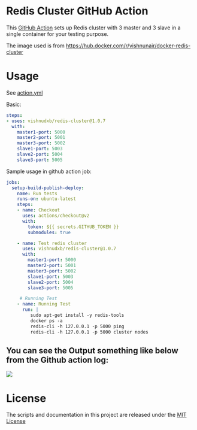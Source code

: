 # Redis Cluster GitHub Action

This [GitHub Action](https://github.com/features/actions) sets up Redis cluster with 3 master and 3 slave in a single container for your testing purpose.

The image used is from https://hub.docker.com/r/vishnunair/docker-redis-cluster

# Usage

See [action.yml](action.yml)

Basic:
```yaml
steps:
- uses: vishnudxb/redis-cluster@1.0.7
  with:
    master1-port: 5000
    master2-port: 5001
    master3-port: 5002
    slave1-port: 5003
    slave2-port: 5004
    slave3-port: 5005
```

Sample usage in github action job:

```yaml
jobs:
  setup-build-publish-deploy:
    name: Run tests
    runs-on: ubuntu-latest
    steps:
    - name: Checkout
      uses: actions/checkout@v2
      with:
        token: ${{ secrets.GITHUB_TOKEN }}
        submodules: true

    - name: Test redis cluster
      uses: vishnudxb/redis-cluster@1.0.7
      with:
        master1-port: 5000
        master2-port: 5001
        master3-port: 5002
        slave1-port: 5003
        slave2-port: 5004
        slave3-port: 5005

     # Running Test
    - name: Running Test
      run: |
         sudo apt-get install -y redis-tools
         docker ps -a
         redis-cli -h 127.0.0.1 -p 5000 ping
         redis-cli -h 127.0.0.1 -p 5000 cluster nodes
```

## You can see the Output something like below from the Github action log:

![](https://i.imgur.com/JtzVMNr.png)

# License

The scripts and documentation in this project are released under the [MIT License](LICENSE)
